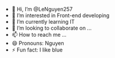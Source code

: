 - 👋 Hi, I’m @LeNguyen257
- 👀 I’m interested in Front-end developing
- 🌱 I’m currently learning IT
- 💞️ I’m looking to collaborate on ...
- 📫 How to reach me ...
- 😄 Pronouns: Nguyen
- ⚡ Fun fact: I like blue

<!---
LeNguyen257/LeNguyen257 is a ✨ special ✨ repository because its `README.md` (this file) appears on your GitHub profile.
You can click the Preview link to take a look at your changes.
--->
